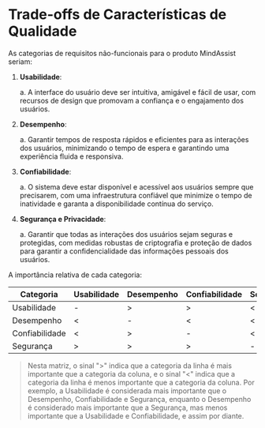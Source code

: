 # Trade-offs de Características de Qualidade

As categorias de requisitos não-funcionais para o produto MindAssist seriam:

1. **Usabilidade**: 
   
   a. A interface do usuário deve ser intuitiva, amigável e fácil de usar, com recursos de design que promovam a confiança e o engajamento dos usuários.

2. **Desempenho**: 
   
   a. Garantir tempos de resposta rápidos e eficientes para as interações dos usuários, minimizando o tempo de espera e garantindo uma experiência fluida e responsiva.
   
4. **Confiabilidade**: 
   
   a. O sistema deve estar disponível e acessível aos usuários sempre que precisarem, com uma infraestrutura confiável que minimize o tempo de inatividade e garanta a disponibilidade contínua do serviço.

5. **Segurança e Privacidade**: 
   
   a. Garantir que todas as interações dos usuários sejam seguras e protegidas, com medidas robustas de criptografia e proteção de dados para garantir a confidencialidade das informações pessoais dos usuários.
   
A importância relativa de cada categoria:

| Categoria | Usabilidade | Desempenho | Confiabilidade | Segurança |
| --- | --- | --- | --- | --- |
| Usabilidade | - | > | > | < |
| Desempenho | < | - | < | < |
| Confiabilidade | < | > | - | < |
| Segurança | > | > | > | - |

> Nesta matriz, o sinal ">" indica que a categoria da linha é mais importante que a categoria da coluna, e o sinal "<" indica que a categoria da linha é menos importante que a categoria da coluna. Por exemplo, a Usabilidade é considerada mais importante que o Desempenho, Confiabilidade e Segurança, enquanto o Desempenho é considerado mais importante que a Segurança, mas menos importante que a Usabilidade e Confiabilidade, e assim por diante.
